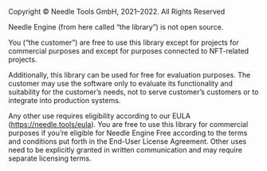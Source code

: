 Copyright ©️ Needle Tools GmbH, 2021–2022. All Rights Reserved

Needle Engine (from here called “the library”) is not open source. 

You (“the customer”) are free to use this library except for projects for commercial purposes and except for purposes connected to NFT-related projects. 

Additionally, this library can be used for free for evaluation purposes. The customer may use the software only to evaluate its functionality and suitability for the customer’s needs, not to serve customer’s customers or to integrate into production systems.

Any other use requires eligibility according to our EULA (https://needle.tools/eula).
You are free to use this library for commercial purposes if you’re eligible for Needle Engine Free according to the terms and conditions put forth in the End-User License Agreement. Other uses need to be explicitly granted in written communication and may require separate licensing terms.
